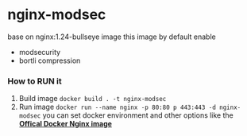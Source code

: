# nginx-modsec
base on nginx:1.24-bullseye image
this image by default enable
- modsecurity
- bortli compression

### How to RUN it
1. Build image `docker build . -t nginx-modsec`
2. Run image `docker run --name nginx -p 80:80 p 443:443 -d nginx-modsec` you can set docker environment and other options like the **[Offical Docker Nginx image](https://hub.docker.com/_/nginx)**